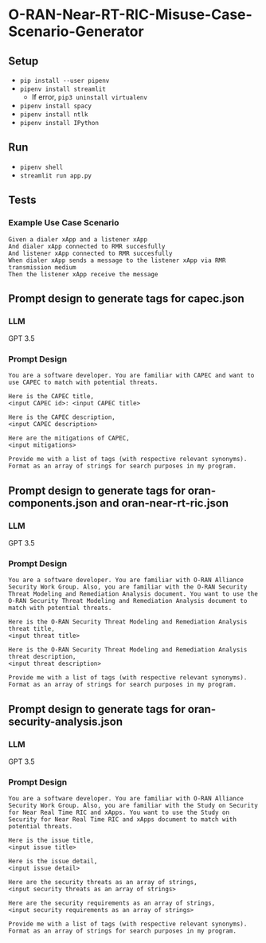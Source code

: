 # O-RAN-Near-RT-RIC-Misuse-Case-Scenario-Generator

## Setup
- `pip install --user pipenv`
- `pipenv install streamlit`
  - If error, `pip3 uninstall virtualenv`
- `pipenv install spacy`
- `pipenv install ntlk`
- `pipenv install IPython`

## Run
- `pipenv shell`
- `streamlit run app.py`

## Tests
### Example Use Case Scenario
```
Given a dialer xApp and a listener xApp
And dialer xApp connected to RMR succesfully
And listener xApp connected to RMR succesfully
When dialer xApp sends a message to the listener xApp via RMR transmission medium
Then the listener xApp receive the message
```

## Prompt design to generate tags for capec.json
### LLM
GPT 3.5
### Prompt Design
```
You are a software developer. You are familiar with CAPEC and want to use CAPEC to match with potential threats. 

Here is the CAPEC title,
<input CAPEC id>: <input CAPEC title>

Here is the CAPEC description,
<input CAPEC description>

Here are the mitigations of CAPEC,
<input mitigations>

Provide me with a list of tags (with respective relevant synonyms). Format as an array of strings for search purposes in my program.
```

## Prompt design to generate tags for oran-components.json and oran-near-rt-ric.json
### LLM
GPT 3.5
### Prompt Design
```
You are a software developer. You are familiar with O-RAN Alliance Security Work Group. Also, you are familiar with the O-RAN Security Threat Modeling and Remediation Analysis document. You want to use the O-RAN Security Threat Modeling and Remediation Analysis document to match with potential threats. 

Here is the O-RAN Security Threat Modeling and Remediation Analysis threat title,
<input threat title>

Here is the O-RAN Security Threat Modeling and Remediation Analysis threat description,
<input threat description>

Provide me with a list of tags (with respective relevant synonyms). Format as an array of strings for search purposes in my program.
```

## Prompt design to generate tags for oran-security-analysis.json
### LLM
GPT 3.5
### Prompt Design
```
You are a software developer. You are familiar with O-RAN Alliance Security Work Group. Also, you are familiar with the Study on Security for Near Real Time RIC and xApps. You want to use the Study on Security for Near Real Time RIC and xApps document to match with potential threats. 

Here is the issue title,
<input issue title>

Here is the issue detail,
<input issue detail>

Here are the security threats as an array of strings,
<input security threats as an array of strings>

Here are the security requirements as an array of strings,
<input security requirements as an array of strings>

Provide me with a list of tags (with respective relevant synonyms). Format as an array of strings for search purposes in my program.
```